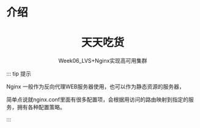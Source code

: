 # 介绍

<h1 align="center">天天吃货</h1>

<p align="center">Week06_LVS+Nginx实现高可用集群</p>

::: tip 提示

Nginx 一般作为反向代理WEB服务器使用，也可以作为静态资源的服务器，

简单点说就nginx.conf里面有很多配置项，会根据用访问的路由映射到指定的服务，拥有各种配置策略。



:::
